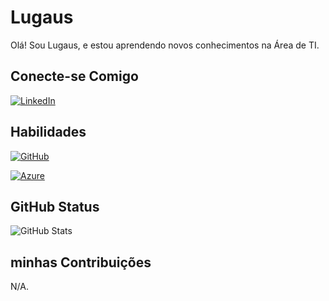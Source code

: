 # Lugaus
Olá! Sou Lugaus, e estou aprendendo novos conhecimentos na Área de TI.

## Conecte-se Comigo
[![LinkedIn](https://img.shields.io/badge/Linkedin-0077B5?style=for-the-badge&logo=linkedin&logoColor=white)](https://www.linkedin.com/in/lucas-pereira-conceicao/)

## Habilidades
[![GitHub](https://img.shields.io/badge/GitHub-0077B5?style=for-the-badge&logo=Github&logoColor=black&color=fff)](https://docs.github.com/pt)

[![Azure](https://img.shields.io/badge/azure-0077B5?style=for-the-badge&logo=microsoft-azure&logoColor=black&color=fff)](https://learn.microsoft.com/pt-br/azure/?product=popular)


## GitHub Status 

![GitHub Stats](https://github-readme-stats.vercel.app/api?username=Lugaus&theme=transparent&bg_color=000&border_color=30A3DC&show_icons=true&icon_color=30A3DC&title_color=E94D5F&text_color=Ffa)

## minhas Contribuições
N/A.
